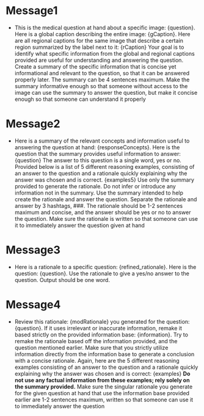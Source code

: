 # Message1
- This is the medical question at hand about a specific image: {question}. Here is a global caption describing the entire image: {gCaption}. 
    Here are all regional captions for the same image that describe a certain region summarized by the label next to it: {rCaption}
    Your goal is to identify what specific information from the global and regional captions provided are useful for understanding and answering the question.
    Create a summary of the specific information that is concise yet informational and relevant to the question, so that it can be answered properly later.
    The summary can be 4 sentences maximum.
    Make the summary informative enough so that someone without access to the image can use the summary to answer the question, but make it concise enough so that someone can understand it properly
# Message2
  - Here is a summary of the relevant concepts and information useful to answering the question at hand: {responseConcepts}. 
    Here is the question that the summary provides useful information to answer: {question}
    The answer to this question is a single word, yes or no. 
    Provided below is a list of 5 different reasoning examples, consisting of an answer to the question and a rationale quickly explaining why the answer was chosen and is correct.
    {examples5}
    Use only the summary provided to generate the rationale. Do not infer or introduce any information not in the summary.
    Use the summary intended to help create the rationale and answer the question. Separate the rationale and answer by 3 hashtags, ###. 
    The rationale should be 1-2 sentences maximum and concise, and the answer should be yes or no to answer the question.
    Make sure the rationale is written so that someone can use it to immediately answer the question given at hand
# Message3
- Here is a rationale to a specific question: {refined_rationale}. 
    Here is the question: {question}.
    Use the rationale to give a yes/no answer to the question. Output should be one word.
# Message4
- Review this rationale: {modRationale} you generated for the question: {question}. 
            If it uses irrelevant or inaccurate information, remake it based strictly on the provided information base: {information}.
Try to remake the rationale based off the information provided, and the question mentioned earlier. 
Make sure that you strictly utilize information directly from the information base to generate a conclusion with a concise rationale.
Again, here are the 5 different reasoning examples consisting of an answer to the question and a rationale quickly explaining why the answer was chosen and is correct:
{examples}
**Do not use any factual information from these examples; rely solely on the summary provided.**
Make sure the singular rationale you generate for the given question at hand that use the information base provided earlier are 1-2 sentences maximum, written so that someone can use it to immediately answer the question
